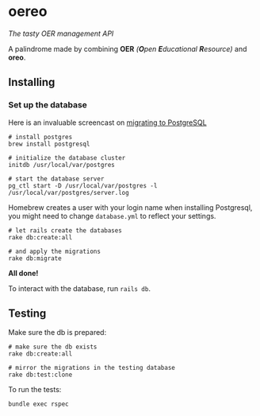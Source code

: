 # oereo

_The tasty OER management API_

A palindrome made by combining **OER** _(**O**pen **E**ducational **R**esource)_ and **oreo**.

## Installing

### Set up the database

Here is an invaluable screencast on [migrating to PostgreSQL](http://railscasts.com/episodes/342-migrating-to-postgresql)

    # install postgres
    brew install postgresql

    # initialize the database cluster
    initdb /usr/local/var/postgres

    # start the database server
    pg_ctl start -D /usr/local/var/postgres -l /usr/local/var/postgres/server.log


Homebrew creates a user with your login name when installing
Postgresql, you might need to change `database.yml` to
reflect your settings.

    # let rails create the databases
    rake db:create:all

    # and apply the migrations
    rake db:migrate

**All done!**

To interact with the database, run `rails db`.

## Testing

Make sure the db is prepared:

    # make sure the db exists
    rake db:create:all

    # mirror the migrations in the testing database
    rake db:test:clone

To run the tests:

    bundle exec rspec


